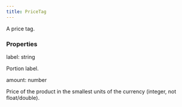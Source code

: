 ```yaml
---
title: PriceTag
---
```


A price tag.

### Properties

<div class="flex flex-col gap-3"><div><div class="flex gap-2"><div class="font-mono"><span class="font-bold">label</span><span class="opacity-50">:</span> <span>string</span></div></div><div class="pl-3"><div class="no-margin">

Portion label.

</div></div></div><div><div class="flex gap-2"><div class="font-mono"><span class="font-bold">amount</span><span class="opacity-50">:</span> <span>number</span></div></div><div class="pl-3"><div class="no-margin">

Price of the product in the smallest units of the currency (integer, not float/double).

</div></div></div></div>

